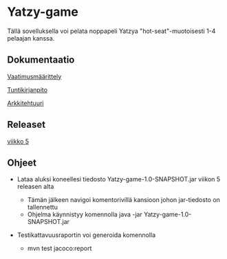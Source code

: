 # Yatzy-game

Tällä sovelluksella voi pelata noppapeli Yatzya "hot-seat"-muotoisesti 1-4 pelaajan kanssa.

## Dokumentaatio

[Vaatimusmäärittely](https://github.com/olevaltt/ot-harjoitustyo_syksy_2021/blob/master/dokumentaatio/vaatimusmaarittely.md)

[Tuntikirjanpito](https://github.com/olevaltt/ot-harjoitustyo_syksy_2021/blob/master/dokumentaatio/tuntikirjanpito.md)

[Arkkitehtuuri](https://github.com/olevaltt/ot-harjoitustyo_syksy_2021/blob/master/dokumentaatio/arkkitehtuuri.md)

## Releaset

[viikko 5](https://github.com/olevaltt/ot-harjoitustyo_syksy_2021/releases/tag/viikko5)

## Ohjeet

- Lataa aluksi koneellesi tiedosto Yatzy-game-1.0-SNAPSHOT.jar viikon 5 releasen alta
  - Tämän jälkeen navigoi komentorivillä kansioon johon jar-tiedosto on tallennettu
  - Ohjelma käynnistyy komennolla java -jar Yatzy-game-1.0-SNAPSHOT.jar

- Testikattavuusraportin voi generoida komennolla
  - mvn test jacoco:report
